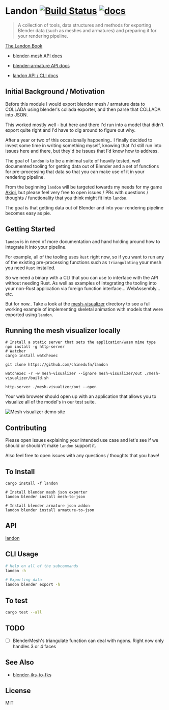 Landon [![Build Status](https://travis-ci.org/chinedufn/landon.svg?branch=master)](https://travis-ci.org/chinedufn/landon) [![docs](https://docs.rs/landon/badge.svg)](https://docs.rs/landon)
===============

> A collection of tools, data structures and methods for exporting Blender data (such as meshes and armatures) and preparing it for your rendering pipeline.

[The Landon Book](https://chinedufn.github.io/landon/)

- [blender-mesh API docs](https://chinedufn.github.io/landon/api/blender_mesh)

- [blender-armature API docs](https://chinedufn.github.io/landon/api/blender_armature)

- [landon API / CLI docs](https://docs.rs/landon/badge.svg)

## Initial Background / Motivation

Before this module I would export blender mesh / armature data to COLLADA using blender's collada exporter,
and then parse that COLLADA into JSON.

This worked mostly well - but here and there I'd run into a model that didn't export quite right and I'd have to dig
around to figure out why.

After a year or two of this occasionally happening.. I finally decided to invest some time in writing something myself,
knowing that I'd still run into issues here and there, but they'd be issues that I'd know how to address.

The goal of `landon` is to be a minimal suite of heavily tested, well documented tooling
for getting data out of Blender and a set of functions for pre-processing that data so that you can
make use of it in your rendering pipeline.

From the beginning `landon` will be targeted towards my needs for my game [Akigi](https://akigi.com), but please
feel very free to open issues / PRs with questions / thoughts / functionality that you think might fit into `landon`.

The goal is that getting data out of Blender and into your rendering pipeline becomes easy as pie.

## Getting Started

`landon` is in need of more documentation and hand holding around how to integrate it into your pipeline.

For example, all of the tooling uses `Rust` right now, so if you want to run any of the existing pre-processing functions such
as `triangulating` your mesh you need `Rust` installed.

So we need a binary with a CLI that you can use to interface with the API without needing Rust. As well as examples of integrating
the tooling into your non-Rust application via foreign function interface... WebAssembly... etc.

But for now.. Take a look at the [mesh-visualizer](/mesh-visualizer) directory to see a full working example of implementing skeletal
animation with models that were exported using `landon`.

## Running the mesh visualizer locally

```
# Install a static server that sets the application/wasm mime type
npm install -g http-server
# Watcher
cargo install watchexec

git clone https://github.com/chinedufn/landon

watchexec -r -w mesh-visualizer --ignore mesh-visualizer/out ./mesh-visualizer/build.sh

http-server ./mesh-visualizer/out --open
```

Your web browser should open up with an application that allows you to visualize all of the model's in our test suite.

![Mesh visualizer demo site](/images/mesh-visualizer-example.gif)

## Contributing

Please open issues explaining your intended use case and let's see if we should or shouldn't make `landon` support it.

Also feel free to open issues with any questions / thoughts that you have!

## To Install


```
cargo install -f landon

# Install blender mesh json exporter
landon blender install mesh-to-json

# Install blender armature json addon
landon blender install armature-to-json
```

## API

[landon](https://docs.rs/landon)

## CLI Usage

```sh
# Help on all of the subcommands
landon -h
```

```sh
# Exporting data
landon blender export -h
```

## To test

```sh
cargo test --all
```

## TODO

- [ ] BlenderMesh's triangulate function can deal with ngons. Right now only handles 3 or 4 faces

## See Also

- [blender-iks-to-fks](https://github.com/chinedufn/blender-iks-to-fks)

## License

MIT

